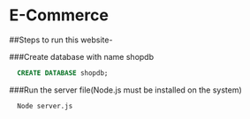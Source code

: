 # E-Commerce

##Steps to run this website-
  
###Create database with name shopdb
```sql
  CREATE DATABASE shopdb;
```
###Run the server file(Node.js must be installed on the system)
```sql
  Node server.js
